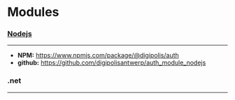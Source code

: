 # Modules

### [Nodejs](modules/nodejs)
---

* **NPM:** https://www.npmjs.com/package/@digipolis/auth
* **github:** https://github.com/digipolisantwerp/auth_module_nodejs

### .net
---

